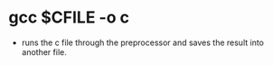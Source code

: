 # gcc $CFILE -o c
* runs the c file through the preprocessor and saves the result into another file.
